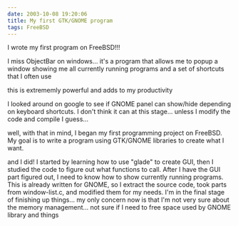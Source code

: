 ```yaml
---
date: 2003-10-08 19:20:06
title: My first GTK/GNOME program
tags: FreeBSD
---
```


I wrote my first program on FreeBSD!!!

I miss ObjectBar on windows... it's a program that allows me to popup a window showing me all currently running programs and a set of shortcuts that I often use

this is extrememly powerful and adds to my productivity

I looked around on google to see if GNOME panel can show/hide depending on keyboard shortcuts. I don't think it can at this stage... unless I modify the code and compile I guess...

well, with that in mind, I began my first programming project on FreeBSD. My goal is to write a program using GTK/GNOME libraries to create what I want.

and I did! I started by learning how to use "glade" to create GUI, then I studied the code to figure out what functions to call. After I have the GUI part figured out, I need to know how to show currently running programs. This is already written for GNOME, so I extract the source code, took parts from window-list.c, and modified them for my needs. I'm in the final stage of finishing up things... my only concern now is that I'm not very sure about the memory management... not sure if I need to free space used by GNOME library and things
